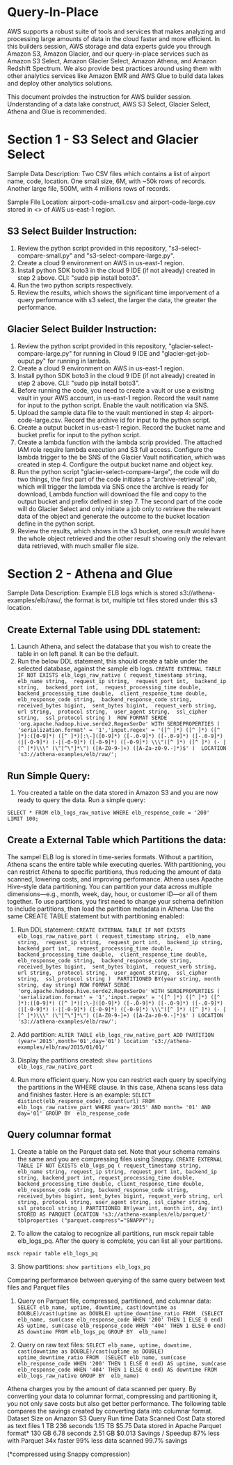 # Query-In-Place
AWS supports a robust suite of tools and services that makes analyzing and processing large amounts of data in the cloud faster and more efficient. In this builders session, AWS storage and data experts guide you through Amazon S3, Amazon Glacier, and our query-in-place services such as Amazon S3 Select, Amazon Glacier Select, Amazon Athena, and Amazon Redshift Spectrum. We also provide best practices around using them with other analytics services like Amazon EMR and AWS Glue to build data lakes and deploy other analytics solutions. 

This document proivdes the instruction for AWS builder session.
Understanding of a data lake construct, AWS S3 Select, Glacier Select, Athena and Glue is recommended. 

# Section 1 - S3 Select and Glacier Select

Sample Data Description: Two CSV files which contains a list of airport name, code, location. One small size, 6M, with ~50k rows of records. Another large file, 500M, with 4 millions rows of records. 

Sample File Location: airport-code-small.csv and airport-code-large.csv stored in <<Bucket Name>> of AWS us-east-1 region. 

## S3 Select Builder Instruction:
1. Review the python script provided in this repository, "s3-select-compare-small.py" and "s3-select-compare-large.py". 
2. Create a cloud 9 environment on AWS in us-east-1 region. 
3. Install python SDK boto3 in the cloud 9 IDE (if not already) created in step 2 above. CLI: "sudo pip install boto3". 
4. Run the two python scripts respectively. 
5. Review the results, which shows the significant time imporvement of a query performance with s3 select, the larger the data, the greater the performance. 

## Glacier Select Builder Instruction:
1. Review the python script provided in this repository, "glacier-select-compare-large.py" for running in Cloud 9 IDE and "glacier-get-job-ouput.py" for running in lambda. 
2. Create a cloud 9 environment on AWS in us-east-1 region. 
3. Install python SDK boto3 in the cloud 9 IDE (if not already) created in step 2 above. CLI: "sudo pip install boto3". 
4. Before running the code, you need to create a vault or use a exisitng vault in your AWS account, in us-east-1 region. Record the vault name for input to the python script. Enable the vault notification via SNS. 
5. Upload the sample data file to the vault mentioned in step 4: airport-code-large.csv. Record the archive id for input to the python script. 
6. Create a output bucket in us-east-1 region. Record the bucket name and bucket prefix for input to the python script. 
7. Create a lambda function with the lambda scrip provided. The attached IAM role require lambda execution and S3 full access. Configure the lambda trigger to the be SNS of the Glacier Vault notification, which was created in step 4. Configure the output bucket name and object key. 
8. Run the python script "glacier-select-compare-large", the code will do two things, the first part of the code initiates a "archive-retrieval" job, which will trigger the lambda via SNS once the archive is ready for download, Lambda function will download the file and copy to the output bucket and prefix defined in step 7. The second part of the code will do Glacier Select and only initiate a job only to retrieve the relevant data of the object and generate the outcome to the bucket location define in the python script. 
9. Review the results, which shows in the s3 bucket, one result would have the whole object retrieved and the other result showing only the relevant data retrieved, with much smaller file size. 

# Section 2 - Athena and Glue

Sample Data Description: Example ELB logs which is stored s3://athena-examples/elb/raw/, the format is txt, multiple txt files stored under this s3 location. 

## Create External Table using DDL statement:
1. Launch Athena, and select the database that you wish to create the table in on left panel. It can be the default. 
2. Run the below DDL statement, this should create a table under the selected database, against the sample elb logs. 
`
CREATE EXTERNAL TABLE IF NOT EXISTS elb_logs_raw_native (
  request_timestamp string, 
  elb_name string, 
  request_ip string, 
  request_port int, 
  backend_ip string, 
  backend_port int, 
  request_processing_time double, 
  backend_processing_time double, 
  client_response_time double, 
  elb_response_code string, 
  backend_response_code string, 
  received_bytes bigint, 
  sent_bytes bigint, 
  request_verb string, 
  url string, 
  protocol string, 
  user_agent string, 
  ssl_cipher string, 
  ssl_protocol string ) 
ROW FORMAT SERDE 'org.apache.hadoop.hive.serde2.RegexSerDe'
WITH SERDEPROPERTIES (
         'serialization.format' = '1','input.regex' = '([^ ]*) ([^ ]*) ([^ ]*):([0-9]*) ([^ ]*)[:\-]([0-9]*) ([-.0-9]*) ([-.0-9]*) ([-.0-9]*) (|[-0-9]*) (-|[-0-9]*) ([-0-9]*) ([-0-9]*) \\\"([^ ]*) ([^ ]*) (- |[^ ]*)\\\" (\"[^\"]*\") ([A-Z0-9-]+) ([A-Za-z0-9.-]*)$' ) 
LOCATION 's3://athena-examples/elb/raw/';
`

## Run Simple Query:
1. You created a table on the data stored in Amazon S3 and you are now ready to query the data. Run a simple query:

`
SELECT * FROM elb_logs_raw_native WHERE elb_response_code = '200' LIMIT 100;
`

## Create a External Table which Partitions the data:
The sampel ELB log is stored in time-series formats. Without a partition, Athena scans the entire table while executing queries. With partitioning, you can restrict Athena to specific partitions, thus reducing the amount of data scanned, lowering costs, and improving performance.
Athena uses Apache Hive–style data partitioning.  You can partition your data across multiple dimensions―e.g., month, week, day, hour, or customer ID―or all of them together.
To use partitions, you first need to change your schema definition to include partitions, then load the partition metadata in Athena. Use the same CREATE TABLE statement but with partitioning enabled:

1. Run DDL statement:
`
CREATE EXTERNAL TABLE IF NOT EXISTS elb_logs_raw_native_part (
  request_timestamp string, 
  elb_name string, 
  request_ip string, 
  request_port int, 
  backend_ip string, 
  backend_port int, 
  request_processing_time double, 
  backend_processing_time double, 
  client_response_time double, 
  elb_response_code string, 
  backend_response_code string, 
  received_bytes bigint, 
  sent_bytes bigint, 
  request_verb string, 
  url string, 
  protocol string, 
  user_agent string, 
  ssl_cipher string, 
  ssl_protocol string ) 
PARTITIONED BY(year string, month string, day string)
ROW FORMAT SERDE 'org.apache.hadoop.hive.serde2.RegexSerDe'
WITH SERDEPROPERTIES (
         'serialization.format' = '1','input.regex' = '([^ ]*) ([^ ]*) ([^ ]*):([0-9]*) ([^ ]*)[:\-]([0-9]*) ([-.0-9]*) ([-.0-9]*) ([-.0-9]*) (|[-0-9]*) (-|[-0-9]*) ([-0-9]*) ([-0-9]*) \\\"([^ ]*) ([^ ]*) (- |[^ ]*)\\\" (\"[^\"]*\") ([A-Z0-9-]+) ([A-Za-z0-9.-]*)$' )
LOCATION 's3://athena-examples/elb/raw/';
`

2. Add partition:
`
ALTER TABLE elb_logs_raw_native_part ADD PARTITION (year='2015',month='01',day='01') location 's3://athena-examples/elb/raw/2015/01/01/'
`

3. Display the partitions created:
`
show partitions elb_logs_raw_native_part
`

4. Run more efficient query. Now you can restrict each query by specifying the partitions in the WHERE clause. In this case, Athena scans less data and finishes faster. Here is an example:
`
SELECT distinct(elb_response_code),
         count(url)
FROM elb_logs_raw_native_part
WHERE year='2015'
        AND month= '01'
        AND day='01'
GROUP BY  elb_response_code
`

## Query columnar format
1. Create a table on the Parquet data set. Note that your schema remains the same and you are compressing files using Snappy.
`
CREATE EXTERNAL TABLE IF NOT EXISTS elb_logs_pq (
  request_timestamp string,
  elb_name string,
  request_ip string,
  request_port int,
  backend_ip string,
  backend_port int,
  request_processing_time double,
  backend_processing_time double,
  client_response_time double,
  elb_response_code string,
  backend_response_code string,
  received_bytes bigint,
  sent_bytes bigint,
  request_verb string,
  url string,
  protocol string,
  user_agent string,
  ssl_cipher string,
  ssl_protocol string )
PARTITIONED BY(year int, month int, day int) 
STORED AS PARQUET
LOCATION 's3://athena-examples/elb/parquet/'
tblproperties ("parquet.compress"="SNAPPY");
`

2. To allow the catalog to recognize all partitions, run msck repair table elb_logs_pq. After the query is complete, you can list all your partitions.

`
msck repair table elb_logs_pq
`

3. Show partitions:
`
show partitions elb_logs_pq
`

Comparing performance between querying of the same query between text files and Parquet files
1. Query on Parquet file, compressed, partitioned, and columnar data:
`
SELECT elb_name,
       uptime,
       downtime,
       cast(downtime as DOUBLE)/cast(uptime as DOUBLE) uptime_downtime_ratio
FROM 
    (SELECT elb_name,
        sum(case elb_response_code
        WHEN '200' THEN
        1
        ELSE 0 end) AS uptime, sum(case elb_response_code
        WHEN '404' THEN
        1
        ELSE 0 end) AS downtime
    FROM elb_logs_pq
    GROUP BY  elb_name)
    `
    
2. Query on raw text files:
`
SELECT elb_name,
       uptime,
       downtime,
       cast(downtime as DOUBLE)/cast(uptime as DOUBLE) uptime_downtime_ratio
FROM 
    (SELECT elb_name,
        sum(case elb_response_code
        WHEN '200' THEN
        1
        ELSE 0 end) AS uptime, sum(case elb_response_code
        WHEN '404' THEN
        1
        ELSE 0 end) AS downtime
    FROM elb_logs_raw_native
    GROUP BY  elb_name)
`



Athena charges you by the amount of data scanned per query. By converting your data to columnar format, compressing and partitioning it, you not only save costs but also get better performance. The following table compares the savings created by converting data into columnar format.
Dataset 	Size on Amazon S3 	Query Run time 	Data Scanned 	Cost
Data stored as text files 	1 TB 	236 seconds 	1.15 TB 	$5.75
Data stored in Apache Parquet format* 	130 GB 	6.78 seconds 	2.51 GB 	$0.013
Savings / Speedup 	87% less with Parquet 	34x faster 	99% less data scanned 	99.7% savings

(*compressed using Snappy compression)
